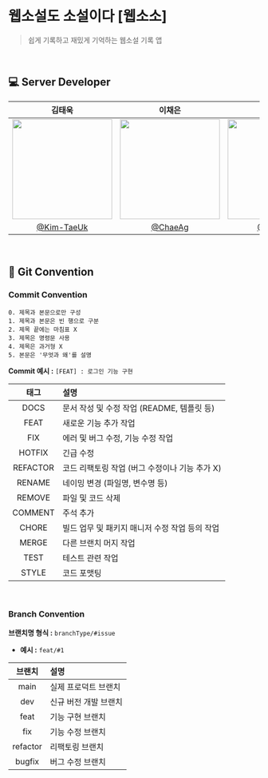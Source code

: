 # 웹소설도 소설이다 [웹소소]
> 쉽게 기록하고 재밌게 기억하는 웹소설 기록 앱

<br>

## 💻 Server Developer

|                                       김태욱                                       |                                       이채은                                        |                                       이나경                                        |
|:-------------------------------------------------------------------------------:|:--------------------------------------------------------------------------------:|:--------------------------------------------------------------------------------:|
| <img src="https://avatars.githubusercontent.com/u/71974850?v=4" width="200px"/> | <img src="https://avatars.githubusercontent.com/u/109871579?v=4" width="200px"/> | <img src="https://avatars.githubusercontent.com/u/101031854?v=4" width="200px"/> |
|                   [@Kim-TaeUk](https://github.com/Kim-TaeUk)                    |                       [@ChaeAg](https://github.com/ChaeAg)                       |                   [@2.or_kng](https://github.com/rinarina0429)                   |
<br>

## 📝 Git Convention

### Commit Convention

```text
0. 제목과 본문으로만 구성
1. 제목과 본문은 빈 행으로 구분
2. 제목 끝에는 마침표 X
3. 제목은 명령문 사용
4. 제목은 과거형 X
5. 본문은 '무엇과 왜'를 설명
```
**Commit 예시 :**
`[FEAT] : 로그인 기능 구현`

|    태그    | 설명                            |
|:--------:|:------------------------------|
|   DOCS   | 문서 작성 및 수정 작업 (README, 템플릿 등) |
|   FEAT   | 새로운 기능 추가 작업                  |
|   FIX    | 에러 및 버그 수정, 기능 수정 작업          |
|  HOTFIX  | 긴급 수정                         |
| REFACTOR | 코드 리팩토링 작업 (버그 수정이나 기능 추가 X)  |
|  RENAME  | 네이밍 변경 (파일명, 변수명 등)           |
|  REMOVE  | 파일 및 코드 삭제                    |
| COMMENT  | 주석 추가                         |
|  CHORE   | 빌드 업무 및 패키지 매니저 수정 작업 등의 작업   |
|  MERGE   | 다른 브랜치 머지 작업                  |
|   TEST   | 테스트 관련 작업                     |
|  STYLE   | 코드 포맷팅                        |

<br>

### Branch Convention

**브랜치명 형식 :** `branchType/#issue`

- **예시 :** `feat/#1`

|   브랜치    | 설명           |
|:--------:|:-------------|
|   main   | 실제 프로덕트 브랜치  |
|   dev    | 신규 버전 개발 브랜치 |
|   feat   | 기능 구현 브랜치    |
|   fix    | 기능 수정 브랜치    |
| refactor | 리팩토링 브랜치     |
|  bugfix  | 버그 수정 브랜치    |
